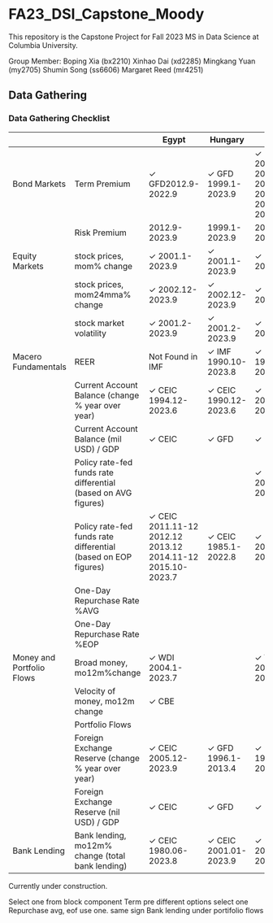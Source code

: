 # FA23_DSI_Capstone_Moody

This repository is the Capstone Project for Fall 2023 MS in Data Science at Columbia University.

Group Member:
Boping Xia (bx2210)
Xinhao Dai (xd2285)
Mingkang Yuan (my2705)
Shumin Song (ss6606)
Margaret Reed (mr4251)

## Data Gathering
### Data Gathering Checklist


|                           |                                                  | Egypt     | Hungary   | Nigeria | Poland | Romania |
|---------------------------|--------------------------------------------------|-----------|-----------|---------|--------|---------|
| Bond Markets              | Term Premium                                     |✓ GFD2012.9-2022.9      | ✓ GFD 1999.1-2023.9    |✓ Investing</br>2008.01-2011.07</br>2012.07-20117.10</br>2019.07-2023.09|✓ GFD 2003.12-2023.3  | ✓ GFD 2008.1-2022.9  |
|                           | Risk Premium                                     |2012.9-2023.9|1999.1-2023.9|2007.12-2022.9|1999.5-2023.3|2001.12-2023.6|
| Equity Markets            | stock prices, mom% change                        |✓ 2001.1-2023.9  |✓ 2001.1-2023.9  |✓ 2001.2-2023.9 |✓ 2001.1-2023.9  |✓ 2003.2-2023.9  |
|                           | stock prices, mom24mma% change                   |✓ 2002.12-2023.9 |✓ 2002.12-2023.9 |✓ 2003.1-2023.9 |✓ 2002.12-2023.9 |✓ 2005.1-2023.9|
|                           | stock market volatility                          |✓ 2001.2-2023.9  |✓ 2001.2-2023.9  |✓ 2001.2-2023.9 |✓ 2001.2-2023.9  |✓ 2003.3-2023.9  |
| Macero Fundamentals       | REER                                             | Not Found in IMF      |✓ IMF 1990.10-2023.8     |✓ IMF 1979.12-2023.8  |✓ IMF 1990.10-2023.8    |    ✓ IMF 1990.10-2023.8      |
|                           | Current Account Balance (change % year over year)|✓ CEIC 1994.12-2023.6|✓ CEIC 1990.12-2023.6      |✓ CEIC 2009.3-2022.12 |✓ CEIC 2001.3-2023.6   |✓ CEIC 2003.9-2023.6    |
|                           | Current Account Balance (mil USD) / GDP  |           ✓ CEIC  |✓ GFD      |✓ CEIC |✓ GFD   |✓ GFD    |
|                           | Policy rate-fed funds rate differential (based on AVG figures)|           |           |✓ CEIC</br>2006.12.11-2023.10.12|        |✓ CEIC</br>2004.1.1-2023.10.12|
|                           | Policy rate-fed funds rate differential (based on EOP figures)|✓ CEIC</br>2011.11-12</br>2012.12</br>2013.12</br>2014.11-12</br>2015.10-2023.7|✓ CEIC</br>1985.1-2022.8|✓ CEIC</br>2007.1-2023.4|✓ CEIC</br>1998.1-2022.8|✓ CEIC</br>1993.12-2022.08|
|                           | One-Day Repurchase Rate %AVG             |           |           |         |        |         |
|                           | One-Day Repurchase Rate %EOP |           |           |         |        |         |
| Money and Portfolio Flows | Broad money, mo12m%change                        | ✓ WDI  2004.1-2023.7   |           | ✓ WDI  2001.12-2023.4 | ✓ IMF 2004.3-2023.7 | ✓ IMF  2001.12-2023.8 |
|                           | Velocity of money, mo12m change                  | ✓ CBE     |           |         |        |         |
|                           | Portfolio Flows                                  |           |           |         |        |         |
|                           | Foreign Exchange Reserve (change % year over year)|✓ CEIC 2005.12-2023.9 |✓ GFD 1996.1-2013.4     |✓ GFD 1971.1-2023.5   |✓ GFD 2001.1-2013.5  |✓ GFD 1996.8- 2013.4  |
|                           | Foreign Exchange Reserve (nil USD) / GDP         |✓ CEIC |✓ GFD      |✓ GFD    |✓ GFD   |✓ GFD    |
|   Bank Lending            | Bank lending, mo12m% change (total bank lending)     |✓ CEIC 1980.06-2023.8 |✓ CEIC  2001.01-2023.9 |✓ CEIC 2007.01-2023.8  |✓ CEIC 2006.01-2023.8        |✓ CEIC  2006.12-2023.8           |
    




Currently under construction.

Select one from block component
Term pre different options select one
Repurchase avg, eof use one.
same sign
Bank lending under portifolio flows
